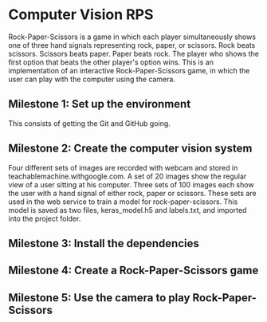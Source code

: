 # Computer Vision RPS

Rock-Paper-Scissors is a game in which each player simultaneously shows one of three hand signals representing rock, paper, or scissors. Rock beats scissors. Scissors beats paper. Paper beats rock. The player who shows the first option that beats the other player's option wins. This is an implementation of an interactive Rock-Paper-Scissors game, in which the user can play with the computer using the camera.

## Milestone 1: Set up the environment

This consists of getting the Git and GitHub going. 

## Milestone 2: Create the computer vision system

Four different sets of images are recorded with webcam and stored in teachablemachine.withgoogle.com. A set of 20 images show the regular view of a user sitting at his computer. Three sets of 100 images each show the user with a hand signal of either rock, paper or scissors. These sets are used in the web service to train a model for rock-paper-scissors. This model is saved as two files, keras_model.h5 and labels.txt, and imported into the project folder. 

## Milestone 3: Install the dependencies

## Milestone 4: Create a Rock-Paper-Scissors game

## Milestone 5: Use the camera to play Rock-Paper-Scissors
